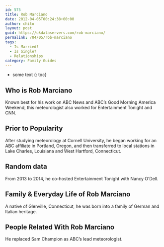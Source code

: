 ```yaml
---
id: 575
title: Rob Marciano
date: 2012-04-05T00:24:38+00:00
author: chito
layout: post
guid: https://ukdataservers.com/rob-marciano/
permalink: /04/05/rob-marciano
tags:
  - Is Married?
  - Is Single?
  - Relationships
category: Family Guides
---
```


* some text
{: toc}
          
          
## Who is  Rob Marciano
                  
                  
                  
Known best for his work on ABC News and ABC&#8217;s Good Morning America Weekend, this meteorologist also worked for Entertainment Tonight and CNN.
                  
                
                
                
## Prior to Popularity 
                  
                  
                  
After studying meteorology at Cornell University, he began working for an ABC affiliate in Portland, Oregon, and then transferred to local stations in Lake Charles, Louisiana and West Hartford, Connecticut.
                  
                
                
                
## Random data 
                  
                  
                  
From 2013 to 2014, he co-hosted Entertainment Tonight with Nancy O&#8217;Dell.
                  
                
                
                
## Family & Everyday Life of Rob Marciano
                  
                  
                  
A native of Glenville, Connecticut, he was born into a family of German and Italian heritage.
                  
                
                
                
## People Related With  Rob Marciano
                  
                  
                  
He replaced Sam Champion as ABC&#8217;s lead meteorologist.
                  
                
              
            
          
          
          
    
    
  
